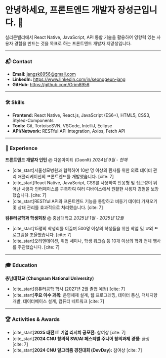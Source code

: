 # 안녕하세요, 프론트엔드 개발자 장성근입니다. 👋

실리콘밸리에서 React Native, JavaScript, API 통합 기술을 활용하여 영향력 있는 사용자 경험을 만드는 것을 목표로 하는 프론트엔드 개발자 지망생입니다.

---

### 📬 **Contact**
- **Email:** jangsk8956@gmail.com
- **LinkedIn:** https://www.linkedin.com/in/seonggeun-jang
- **GitHub:** https://github.com/Grim8956

---

### 🛠️ **Skills**

- **Frontend:** React Native, React.js, JavaScript (ES6+), HTML5, CSS3, Styled-Components
- **Tools:** Git, TortoiseSVN, VSCode, IntelliJ, Eclipse
- **API/Network:** RESTful API Integration, Axios, Fetch API

---

### 💼 **Experience**

**프론트엔드 개발자 인턴** @ 다온아이티 (DaonIt)
*2024년 9월 - 현재*
- [cite_start]서울성모병원과 협력하여 10만 명 이상의 환자를 위한 의료 데이터 관리 애플리케이션의 프론트엔드를 개발했습니다. [cite: 7]
- [cite_start]React Native, JavaScript, CSS를 사용하여 반응형 및 접근성이 뛰어난 사용자 인터페이스를 구축하여 여러 디바이스에서 원활한 사용자 경험을 보장했습니다. [cite: 7]
- [cite_start]RESTful API와 프론트엔드 기능을 통합하고 비동기 데이터 가져오기 및 상태 관리를 효과적으로 처리했습니다. [cite: 7]

**컴퓨터공학과 학생회장** @ 충남대학교
*2025년 1월 - 2025년 12월*
- [cite_start]15명의 학생회를 이끌며 500명 이상의 학생들을 위한 학업 및 교외 프로그램을 조율했습니다. [cite: 7]
- [cite_start]오리엔테이션, 취업 세미나, 학생 워크숍 등 10개 이상의 학과 전체 행사를 주관했습니다. [cite: 7]

---

### 🎓 **Education**

**충남대학교 (Chungnam National University)**
- [cite_start]컴퓨터공학 학사 (2027년 2월 졸업 예정) [cite: 7]
- [cite_start]**주요 이수 과목:** 운영체제 설계, 웹 프로그래밍, 데이터 통신, 객체지향 개발, 데이터베이스 설계, 컴퓨터 네트워크 [cite: 7]

---

### 🏆 **Activities & Awards**

- [cite_start]**2025 대전 IT 기업 리서치 공모전:** 참여상 [cite: 7]
- [cite_start]**2024 CNU 창의적 SW/AI 페스티벌 주니어 창의과제 경쟁:** 금상 [cite: 7]
- [cite_start]**2024 CNU 알고리즘 경진대회 (DevDay):** 참여상 [cite: 7]
